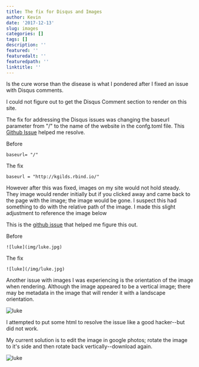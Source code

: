 ```yaml
---
title: The fix for Disqus and Images
author: Kevin
date: '2017-12-13'
slug: images
categories: []
tags: []
description: ''
featured: ''
featuredalt: ''
featuredpath: ''
linktitle: ''
---
```


Is the cure worse than the disease is what I pondered after I fixed an issue with Disqus comments. 

I could not figure out to get the Disqus Comment section to render on this site. 

The fix for addressing the Disqus issues was changing the baseurl parameter from "/" to the name of the website in the confg.toml file. This [Github Issue](https://github.com/rstudio/blogdown/issues/52) helped me resolve. 

Before 

```
baseurl= "/"
```

The fix
```
baseurl = "http://kgilds.rbind.io/"
```

However after this was fixed, images on my site would not hold steady. They image would render initially but if you clicked away and came back to the page with the image; the image would be gone. I suspect this had something to do with the relative path of the image. I made this slight adjustment to reference the image below

This is the [github issue](https://github.com/rstudio/blogdown/issues/77) that helped me figure this out. 

Before
```
![luke](img/luke.jpg)
```

The fix

```
![luke](/img/luke.jpg)

```

Another issue with images I was experiencing is the orientation of the image when rendering. Although the image appeared to be a vertical image; there may be metadata in the image that will render it with a landscape orientation. 

![luke](/img/luke1.jpg)

I attempted to put some html to resolve the issue like a good hacker--but did not work.

My current solution is to edit the image in google photos; rotate the image to it's side and then rotate back vertically--download again. 

![luke](/img/luke.jpg)


